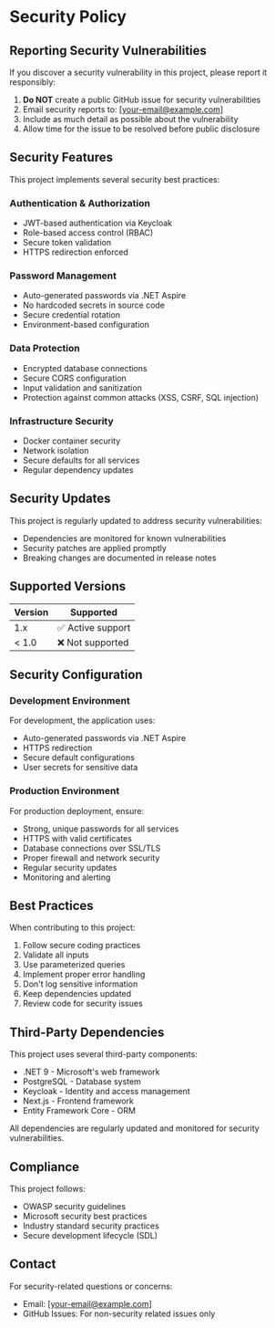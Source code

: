 # Security Policy

## Reporting Security Vulnerabilities

If you discover a security vulnerability in this project, please report it responsibly:

1. **Do NOT** create a public GitHub issue for security vulnerabilities
2. Email security reports to: [your-email@example.com]
3. Include as much detail as possible about the vulnerability
4. Allow time for the issue to be resolved before public disclosure

## Security Features

This project implements several security best practices:

### Authentication & Authorization
- JWT-based authentication via Keycloak
- Role-based access control (RBAC)
- Secure token validation
- HTTPS redirection enforced

### Password Management
- Auto-generated passwords via .NET Aspire
- No hardcoded secrets in source code
- Secure credential rotation
- Environment-based configuration

### Data Protection
- Encrypted database connections
- Secure CORS configuration
- Input validation and sanitization
- Protection against common attacks (XSS, CSRF, SQL injection)

### Infrastructure Security
- Docker container security
- Network isolation
- Secure defaults for all services
- Regular dependency updates

## Security Updates

This project is regularly updated to address security vulnerabilities:

- Dependencies are monitored for known vulnerabilities
- Security patches are applied promptly
- Breaking changes are documented in release notes

## Supported Versions

| Version | Supported          |
| ------- | ------------------ |
| 1.x     | ✅ Active support  |
| < 1.0   | ❌ Not supported   |

## Security Configuration

### Development Environment

For development, the application uses:
- Auto-generated passwords via .NET Aspire
- HTTPS redirection
- Secure default configurations
- User secrets for sensitive data

### Production Environment

For production deployment, ensure:
- Strong, unique passwords for all services
- HTTPS with valid certificates
- Database connections over SSL/TLS
- Proper firewall and network security
- Regular security updates
- Monitoring and alerting

## Best Practices

When contributing to this project:

1. Follow secure coding practices
2. Validate all inputs
3. Use parameterized queries
4. Implement proper error handling
5. Don't log sensitive information
6. Keep dependencies updated
7. Review code for security issues

## Third-Party Dependencies

This project uses several third-party components:

- .NET 9 - Microsoft's web framework
- PostgreSQL - Database system
- Keycloak - Identity and access management
- Next.js - Frontend framework
- Entity Framework Core - ORM

All dependencies are regularly updated and monitored for security vulnerabilities.

## Compliance

This project follows:
- OWASP security guidelines
- Microsoft security best practices
- Industry standard security practices
- Secure development lifecycle (SDL)

## Contact

For security-related questions or concerns:
- Email: [your-email@example.com]
- GitHub Issues: For non-security related issues only
